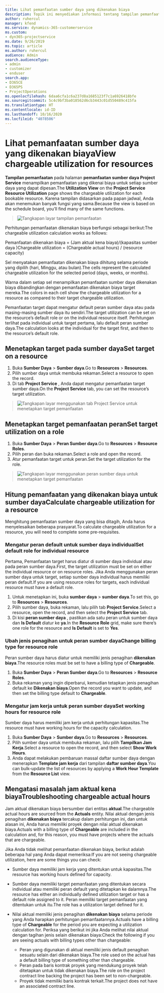 ```yaml
---
title: Lihat pemanfaatan sumber daya yang dikenakan biaya
description: Topik ini menyediakan informasi tentang tampilan pemanfaatan sumber daya.
author: ruhercul
manager: kfend
ms.service: dynamics-365-customerservice
ms.custom:
- dyn365-projectservice
ms.date: 9/26/2019
ms.topic: article
ms.author: ruhercul
audience: Admin
search.audienceType:
- admin
- customizer
- enduser
search.app:
- D365CE
- D365PS
- ProjectOperations
ms.openlocfilehash: 6daa6cfa1c6a237d8a1685123f7c1a6926418bfe
ms.sourcegitcommit: 5c4c9bf3ba018562d6cb3443c01d550489c415fa
ms.translationtype: HT
ms.contentlocale: id-ID
ms.lasthandoff: 10/16/2020
ms.locfileid: "4078506"
---
```

# <a name="view-chargeable-utilization-for-resources"></a><span data-ttu-id="b52d0-103">Lihat pemanfaatan sumber daya yang dikenakan biaya</span><span class="sxs-lookup"><span data-stu-id="b52d0-103">View chargeable utilization for resources</span></span>
 
<span data-ttu-id="b52d0-104">**Tampilan pemanfaatan** pada halaman **pemanfaatan sumber daya Project Service** menampilkan pemanfaatan yang dikenai biaya untuk setiap sumber daya yang dapat dipesan.</span><span class="sxs-lookup"><span data-stu-id="b52d0-104">The **Utilization View** on the **Project Service Resource Utilization** page shows the chargeable utilization for each bookable resource.</span></span> <span data-ttu-id="b52d0-105">Karena tampilan didasarkan pada papan jadwal, Anda akan menemukan banyak fungsi yang sama.</span><span class="sxs-lookup"><span data-stu-id="b52d0-105">Because the view is based on the schedule board, you’ll find many of the same functions.</span></span>

> ![Tangkapan layar tampilan pemanfaatan](media/FAQ-utilization-1.png)
 

<span data-ttu-id="b52d0-107">Perhitungan pemanfaatan dikenakan biaya berfungsi sebagai berikut:</span><span class="sxs-lookup"><span data-stu-id="b52d0-107">The chargeable utilization calculation works as follows:</span></span>

   <span data-ttu-id="b52d0-108">Pemanfaatan dikenakan biaya = (Jam aktual kena biaya)/(kapasitas sumber daya )</span><span class="sxs-lookup"><span data-stu-id="b52d0-108">Chargeable utilization = (Chargeable actual hours) / (resource capacity)</span></span>

<span data-ttu-id="b52d0-109">Sel menyatakan pemanfaatan dikenakan biaya dihitung selama periode yang dipilih (hari, Minggu, atau bulan).</span><span class="sxs-lookup"><span data-stu-id="b52d0-109">The cells represent the calculated chargeable utilization for the selected period (days, weeks, or months).</span></span>

<span data-ttu-id="b52d0-110">Warna dalam setiap sel menampilkan pemanfaatan sumber daya dikenakan biaya dibandingkan dengan pemanfaatan dikenakan biaya target mereka.</span><span class="sxs-lookup"><span data-stu-id="b52d0-110">The colors in each cell show the chargeable utilization for a resource as compared to their target chargeable utilization.</span></span> 

<span data-ttu-id="b52d0-111">Pemanfaatan target dapat mengatur default peran sumber daya atau pada masing-masing sumber daya itu sendiri.</span><span class="sxs-lookup"><span data-stu-id="b52d0-111">The target utilization can be set on the resource’s default role or on the individual resource itself.</span></span> <span data-ttu-id="b52d0-112">Perhitungan terlihat pada individual untuk target pertama, lalu default peran sumber daya.</span><span class="sxs-lookup"><span data-stu-id="b52d0-112">The calculation looks at the individual for the target first, and then to the resource’s default role.</span></span>

## <a name="set-target-on-a-resource"></a><span data-ttu-id="b52d0-113">Menetapkan target pada sumber daya</span><span class="sxs-lookup"><span data-stu-id="b52d0-113">Set target on a resource</span></span>

1. <span data-ttu-id="b52d0-114">Buka **Sumber Daya** \> **Sumber daya**.</span><span class="sxs-lookup"><span data-stu-id="b52d0-114">Go to **Resources** \> **Resources**.</span></span> 
2. <span data-ttu-id="b52d0-115">Pilih sumber daya untuk membuka rekaman.</span><span class="sxs-lookup"><span data-stu-id="b52d0-115">Select a resource to open the record.</span></span> 
3. <span data-ttu-id="b52d0-116">Di tab **Project Service** , Anda dapat mengatur pemanfaatan target sumber daya.</span><span class="sxs-lookup"><span data-stu-id="b52d0-116">On the **Project Service** tab, you can set the resource’s target utilization.</span></span>

> ![Tangkapan layar menggunakan tab Project Service untuk menetapkan target pemanfaatan](media/FAQ-utilization-2.png)
 
## <a name="set-target-utilization-on-a-role"></a><span data-ttu-id="b52d0-118">Menetapkan target pemanfaatan peran</span><span class="sxs-lookup"><span data-stu-id="b52d0-118">Set target utilization on a role</span></span>

1. <span data-ttu-id="b52d0-119">Buka **Sumber Daya** \> **Peran Sumber daya**.</span><span class="sxs-lookup"><span data-stu-id="b52d0-119">Go to **Resources** \> **Resource Roles**.</span></span> 
2. <span data-ttu-id="b52d0-120">Pilih peran dan buka rekaman.</span><span class="sxs-lookup"><span data-stu-id="b52d0-120">Select a role and open the record.</span></span> 
3. <span data-ttu-id="b52d0-121">Atur pemanfaatan target untuk peran.</span><span class="sxs-lookup"><span data-stu-id="b52d0-121">Set the target utilization for the role.</span></span>

> ![Tangkapan layar menggunakan peran sumber daya untuk menetapkan target pemanfaatan](media/FAQ-utilization-3.png)
 
## <a name="calculate-chargeable-utilization-for-a-resource"></a><span data-ttu-id="b52d0-123">Hitung pemanfaatan yang dikenakan biaya untuk sumber daya</span><span class="sxs-lookup"><span data-stu-id="b52d0-123">Calculate chargeable utilization for a resource</span></span>

<span data-ttu-id="b52d0-124">Menghitung pemanfaatan sumber daya yang bisa ditagih, Anda harus menyelesaikan beberapa prasyarat.</span><span class="sxs-lookup"><span data-stu-id="b52d0-124">To calculate chargeable utilization for a resource, you will need to complete some pre-requisites.</span></span> 

### <a name="set-default-role-for-individual-resource"></a><span data-ttu-id="b52d0-125">Mengatur peran default untuk sumber daya individual</span><span class="sxs-lookup"><span data-stu-id="b52d0-125">Set default role for individual resource</span></span>

<span data-ttu-id="b52d0-126">Pertama, Pemanfaatan target harus diatur di sumber daya individual atau pada peran sumber daya.</span><span class="sxs-lookup"><span data-stu-id="b52d0-126">First, the target utilization must be set on either the individual resource or on resource roles.</span></span> <span data-ttu-id="b52d0-127">Jika Anda menggunakan peran sumber daya untuk target, setiap sumber daya individual harus memiliki peran default.</span><span class="sxs-lookup"><span data-stu-id="b52d0-127">If you are using resource roles for targets, each individual resource must have a default role.</span></span> 

1. <span data-ttu-id="b52d0-128">Untuk menetapkan ini, buka **sumber daya** \> **sumber daya**.</span><span class="sxs-lookup"><span data-stu-id="b52d0-128">To set this, go to **Resources** \> **Resources**.</span></span> 
2. <span data-ttu-id="b52d0-129">Pilih sumber daya, buka rekaman, lalu pilih tab **Project Service**.</span><span class="sxs-lookup"><span data-stu-id="b52d0-129">Select a resource, open the record, and then select the **Project Service** tab.</span></span> 
3. <span data-ttu-id="b52d0-130">Di kisi **peran sumber daya** , pastikan ada satu peran untuk sumber daya dan **Is Default** diatur ke **ya**.</span><span class="sxs-lookup"><span data-stu-id="b52d0-130">In the **Resource Role** grid, make sure there’s one role for the resource and **Is Default** is set to **Yes**.</span></span>
 
### <a name="change-billing-type-for-resource-role"></a><span data-ttu-id="b52d0-131">Ubah jenis penagihan untuk peran sumber daya</span><span class="sxs-lookup"><span data-stu-id="b52d0-131">Change billing type for resource role</span></span>

<span data-ttu-id="b52d0-132">Peran sumber daya harus diatur untuk memiliki jenis penagihan **dikenakan biaya**.</span><span class="sxs-lookup"><span data-stu-id="b52d0-132">The resource roles must be set to have a billing type of **Chargeable**.</span></span> 

1. <span data-ttu-id="b52d0-133">Buka **Sumber Daya** \> **Peran Sumber daya**.</span><span class="sxs-lookup"><span data-stu-id="b52d0-133">Go to **Resources** \> **Resource Roles**.</span></span> 
2. <span data-ttu-id="b52d0-134">Buka rekaman yang ingin diperbarui, kemudian tetapkan jenis penagihan default ke **Dikenakan biaya**.</span><span class="sxs-lookup"><span data-stu-id="b52d0-134">Open the record you want to update, and then set the billing type default to **Chargeable**.</span></span>

### <a name="set-working-hours-for-resource-role"></a><span data-ttu-id="b52d0-135">Mengatur jam kerja untuk peran sumber daya</span><span class="sxs-lookup"><span data-stu-id="b52d0-135">Set working hours for resource role</span></span>
 
<span data-ttu-id="b52d0-136">Sumber daya harus memiliki jam kerja untuk perhitungan kapasitas.</span><span class="sxs-lookup"><span data-stu-id="b52d0-136">The resource must have working hours for the capacity calculation.</span></span> 

1. <span data-ttu-id="b52d0-137">Buka **Sumber Daya** \> **Sumber daya**.</span><span class="sxs-lookup"><span data-stu-id="b52d0-137">Go to **Resources** \> **Resources**.</span></span> 
2. <span data-ttu-id="b52d0-138">Pilih sumber daya untuk membuka rekaman, lalu pilih **Tampilkan Jam Kerja**.</span><span class="sxs-lookup"><span data-stu-id="b52d0-138">Select a resource to open the record, and then select **Show Work Hours**.</span></span> 
3. <span data-ttu-id="b52d0-139">Anda dapat melakukan pembaruan massal daftar sumber daya dengan menerapkan **Template jam kerja** dari tampilan **daftar sumber daya**.</span><span class="sxs-lookup"><span data-stu-id="b52d0-139">You can bulk-update the list of resources by applying a **Work Hour Template** from the **Resource List** view.</span></span>

## <a name="troubleshooting-chargeable-actual-hours"></a><span data-ttu-id="b52d0-140">Mengatasi masalah jam aktual kena biaya</span><span class="sxs-lookup"><span data-stu-id="b52d0-140">Troubleshooting chargeable actual hours</span></span>

<span data-ttu-id="b52d0-141">Jam aktual dikenakan biaya bersumber dari entitas **aktual**.</span><span class="sxs-lookup"><span data-stu-id="b52d0-141">The chargeable actual hours are sourced from the **Actuals** entity.</span></span> <span data-ttu-id="b52d0-142">Nilai aktual dengan jenis penagihan **dikenakan biaya** tercakup dalam perhitungan ini, dan untuk alasan ini, Anda harus memiliki proyek dengan nilai aktual dikenakan biaya.</span><span class="sxs-lookup"><span data-stu-id="b52d0-142">Actuals with a billing type of **Chargeable** are included in the calculation and, for this reason, you must have projects where the actuals that are chargeable.</span></span>

<span data-ttu-id="b52d0-143">Jika Anda tidak melihat pemanfaatan dikenakan biaya, berikut adalah beberapa hal yang Anda dapat memeriksa:</span><span class="sxs-lookup"><span data-stu-id="b52d0-143">If you are not seeing chargeable utilization, here are some things you can check:</span></span>

- <span data-ttu-id="b52d0-144">Sumber daya memiliki jam kerja yang ditentukan untuk kapasitas.</span><span class="sxs-lookup"><span data-stu-id="b52d0-144">The resource has working hours defined for capacity.</span></span>
- <span data-ttu-id="b52d0-145">Sumber daya memiliki target pemanfaatan yang ditentukan secara individual atau memiliki peran default yang ditetapkan ke dalamnya.</span><span class="sxs-lookup"><span data-stu-id="b52d0-145">The resource has either an individually defined utilization target or has a default role assigned to it.</span></span> <span data-ttu-id="b52d0-146">Peran memiliki target pemanfaatan yang ditentukan untuk itu.</span><span class="sxs-lookup"><span data-stu-id="b52d0-146">The role has a utilization target defined for it.</span></span>
- <span data-ttu-id="b52d0-147">Nilai aktual memiliki jenis penagihan **dikenakan biaya** selama periode yang Anda harapkan perhitungan pemanfaatannya.</span><span class="sxs-lookup"><span data-stu-id="b52d0-147">Actuals have a billing type of **Chargeable** for the period you are expecting a utilization calculation for.</span></span> <span data-ttu-id="b52d0-148">Periksa yang berikut ini jika Anda melihat nilai aktual dengan tagihan jenis selain dikenakan biaya:</span><span class="sxs-lookup"><span data-stu-id="b52d0-148">Check the following if you are seeing actuals with billing types other than chargeable:</span></span>

  - <span data-ttu-id="b52d0-149">Peran yang digunakan di aktual memiliki jenis default penagihan sesuatu selain dari dikenakan biaya.</span><span class="sxs-lookup"><span data-stu-id="b52d0-149">The role used on the actual has a default billing type of something other than chargeable.</span></span>
  - <span data-ttu-id="b52d0-150">Peran pada baris kontrak proyek yang mendukung proyek telah ditetapkan untuk tidak dikenakan biaya.</span><span class="sxs-lookup"><span data-stu-id="b52d0-150">The role on the project contract line backing the project has been set to non-chargeable.</span></span>
  - <span data-ttu-id="b52d0-151">Proyek tidak memiliki baris kontrak terkait.</span><span class="sxs-lookup"><span data-stu-id="b52d0-151">The project does not have an associated contract line.</span></span>

